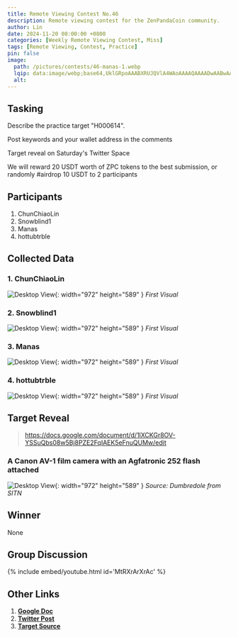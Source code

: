```yaml
---
title: Remote Viewing Contest No.46
description: Remote viewing contest for the ZenPandaCoin community.
author: Lin
date: 2024-11-20 00:00:00 +0800
categories: [Weekly Remote Viewing Contest, Miss]
tags: [Remote Viewing, Contest, Practice]
pin: false
image:
  path: /pictures/contests/46-manas-1.webp
  lqip: data:image/webp;base64,UklGRpoAAABXRUJQVlA4WAoAAAAQAAAADwAABwAAQUxQSDIAAAARL0AmbZurmr57yyIiqE8oiG0bejIYEQTgqiDA9vqnsUSI6H+oAERp2HZ65qP/VIAWAFZQOCBCAAAA8AEAnQEqEAAIAAVAfCWkAALp8sF8rgRgAP7o9FDvMCkMde9PK7euH5M1m6VWoDXf2FkP3BqV0ZYbO6NA/VFIAAAA
  alt:
---
```


## Tasking

Describe the practice target "H000614".

Post keywords and your wallet address in the comments

Target reveal on Saturday's Twitter Space

We will reward 20 USDT worth of ZPC tokens to the best submission, or randomly #airdrop 10 USDT to 2 participants


## Participants

1. ChunChiaoLin
2. Snowblind1
3. Manas
4. hottubtrble


## Collected Data

### 1. ChunChiaoLin

![Desktop View](/pictures/contests/46-lin-1.webp){: width="972" height="589" }
_First Visual_

### 2. Snowblind1

![Desktop View](/pictures/contests/46-snowblind-1.webp){: width="972" height="589" }
_First Visual_

### 3. Manas

![Desktop View](/pictures/contests/46-manas-1.webp){: width="972" height="589" }
_First Visual_

### 4. hottubtrble

![Desktop View](/pictures/contests/46-jeff-1.webp){: width="972" height="589" }
_First Visual_


## Target Reveal

> https://docs.google.com/document/d/1lXCKGr8OV-YSSuQbs08w5Bj8PZE2FqIAEK5eFnuQUMw/edit


### A Canon AV-1 film camera with an Agfatronic 252 flash attached

![Desktop View](/pictures/contests/46-target-1.webp){: width="972" height="589" }
_Source: Dumbredole from SITN_


## Winner

None


## Group Discussion

{% include embed/youtube.html id='MtRXrArXrAc' %}


## Other Links

1. [**Google Doc**][Google Doc]
2. [**Twitter Post**][Twitter Post]
3. [**Target Source**][Target Source]


[Google Doc]: https://docs.google.com/document/d/1lXCKGr8OV-YSSuQbs08w5Bj8PZE2FqIAEK5eFnuQUMw/edit
[Twitter Post]: https://x.com/ZenPandaCoin/status/1859103269844644301
[Target Source]: https://docs.google.com/document/d/1lXCKGr8OV-YSSuQbs08w5Bj8PZE2FqIAEK5eFnuQUMw/edit